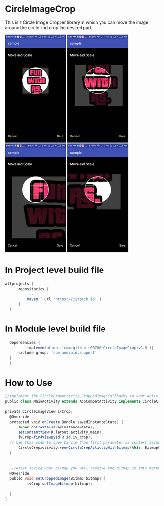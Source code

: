 # CircleImageCrop

This is a Circle Image Cropper library in which you can move the image around the circle and crop the desired part




<p align="left"> 
  <img src="https://raw.githubusercontent.com/r00786/CircleImageCrop/master/1.png" width="200" alt="accessibility text">
	<img src="https://raw.githubusercontent.com/r00786/CircleImageCrop/master/2.png" width="200" alt="accessibility text">
	<img src="https://raw.githubusercontent.com/r00786/CircleImageCrop/master/3.png" width="200" alt="accessibility text">
	<img src="https://raw.githubusercontent.com/r00786/CircleImageCrop/master/4.png" width="200" alt="accessibility text">
</p>



  # In Project level build file
  
  
  
  
  ```groovy
allprojects {
		repositories {
			...
			maven { url 'https://jitpack.io' }
		}
	}
  ```

# In Module level build file
  
  
  
  
  ```groovy
	dependencies {
	        implementation ('com.github.r00786:CircleImageCrop:v1.0'){
        exclude group: 'com.android.support'
    }
	}
  ```
  
  # How to Use
  ```groovy
  //implement the CircleCropActivity.CroppedImageCallbacks in your activity
  public class MainActivity extends AppCompatActivity implements CircleCropActivity.CroppedImageCallbacks{

private CircleImageView ivCrop;
    @Override
    protected void onCreate(Bundle savedInstanceState) {
        super.onCreate(savedInstanceState);
        setContentView(R.layout.activity_main);
        ivCrop=findViewById(R.id.iv_crop);
	// Use this code to open Circle Crop first parameter is context second is bitmap to be cropped and third is whether you want           //grid lines or not
        CircleCropActivity.openCircleCropActivityWithBitmap(this, BitmapFactory.decodeResource(getResources(),R.drawable.photo),true);
    }


     //After saving your bitmap you will receive the bitmap in this method
    @Override
    public void setCroppedImage(Bitmap bitmap) {
            ivCrop.setImageBitmap(bitmap);

    }
}

```
